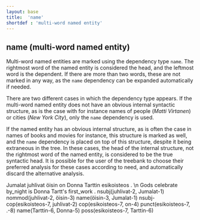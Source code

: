```yaml
---
layout: base
title:  'name'
shortdef : 'multi-word named entity'
---
```


## name (multi-word named entity) <a name="sec-name"></a>

Multi-word named entities are marked using the dependency type `name`. The rightmost word of the named entity is considered the head, and the leftmost word is the dependent. If there are more than two words, these are not marked in any way, as the `name` dependency can be expanded automatically if needed.

There are two different cases in which the dependency type appears. If the multi-word named entity does not have an obvious internal syntactic structure, as is the case with for instance names of people (*Matti Virtanen*) or cities (*New York City*), only the `name` dependency is used.

If the named entity has an obvious internal structure, as is often the case in names of books and movies for instance, this structure is marked as well, and the `name` dependency is placed on top of this structure, despite it being extraneous in the tree. In these cases, the head of the internal structure, not the rightmost word of the named entity, is considered to be the true syntactic head. It is possible for the user of the treebank to choose their preferred analysis for these cases according to need, and automatically discard the alternative analysis.


<!-- fname:name.pdf -->
<div class="sd-parse">
Jumalat juhlivat öisin on Donna Tarttin esikoisteos . \n Gods celebrate by_night is Donna Tartt's first_work .
nsubj(juhlivat-2, Jumalat-1)
nommod(juhlivat-2, öisin-3)
name(öisin-3, Jumalat-1)
nsubj-cop(esikoisteos-7, juhlivat-2)
cop(esikoisteos-7, on-4)
punct(esikoisteos-7, .-8)
name(Tarttin-6, Donna-5)
poss(esikoisteos-7, Tarttin-6)
</div>


